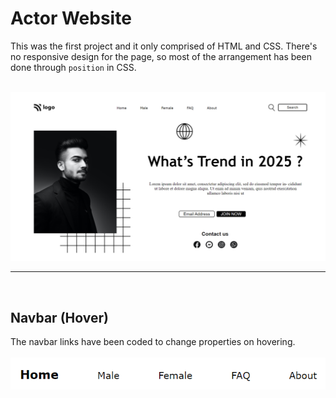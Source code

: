 # Actor Website

This was the first project and it only comprised of HTML and CSS.
There's no responsive design for the page, so most of the arrangement has been done through `position` in CSS.
<br>
<br>

![Webpage Thumbnail](./img.png)

***

<br>

## Navbar (Hover)

The navbar links have been coded to change properties on hovering.
<br>
<br>
![Navbar Links](./Screenshot%202022-09-01%20190504.png)